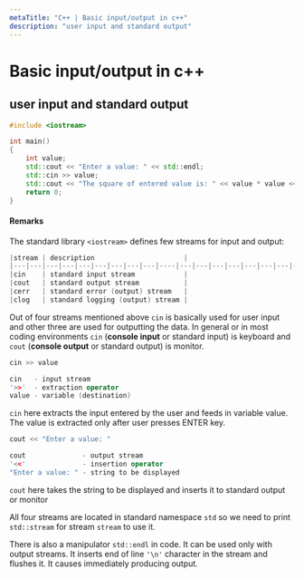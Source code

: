 ```yaml
---
metaTitle: "C++ | Basic input/output in c++"
description: "user input and standard output"
---
```


# Basic input/output in c++




## user input and standard output


```cpp
#include <iostream>

int main()
{
    int value;
    std::cout << "Enter a value: " << std::endl;
    std::cin >> value;
    std::cout << "The square of entered value is: " << value * value << std::endl;
    return 0;
}

```



#### Remarks


The standard library `<iostream>` defines few streams for input and output:

```cpp
|stream | description                      |
|---|---|---|---|---|---|---|---|---|----|---|---|---|---|---|---|---|---|---|-------------------------------|
|cin    | standard input stream            |
|cout   | standard output stream           |
|cerr   | standard error (output) stream   |
|clog   | standard logging (output) stream |

```

Out of four streams mentioned above `cin` is basically used for user input and other three are used for outputting the data. In general or in most coding environments `cin` (**console input** or standard input) is keyboard and `cout` (**console output** or standard output) is monitor.

```cpp
cin >> value

cin   - input stream
'>>'  - extraction operator
value - variable (destination)

```

`cin` here extracts the input entered by the user and feeds in variable value. The value is extracted only after user presses ENTER key.

```cpp
cout << "Enter a value: "

cout              - output stream
'<<'              - insertion operator
"Enter a value: " - string to be displayed

```

`cout` here takes the string to be displayed and inserts it to standard output or monitor

All four streams are located in standard namespace `std` so we need to print `std::stream` for stream `stream` to use it.

There is also a manipulator `std::endl` in code. It can be used only with output streams. It inserts end of line `'\n'` character in the stream and flushes it. It causes immediately producing output.

